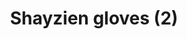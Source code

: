 ---
layout: item
title: Shayzien gloves (2)
item-id: 13362
datatable: true
id: 13362
name: "Shayzien gloves (2)"
members: true
lowalch: 12
highalch: 18
examine: "Dress like a tier 2 Shayzien soldier."
monsters:
  - id: 6907
    name: "Soldier (tier 2)"
    members: true
    combat_level: 48
    wiki_url: "https://oldschool.runescape.wiki/w/Soldier_(tier_2)"
    drops:
      - quantity: "1"
        rarity: 1
        drop_requirements: null
---
